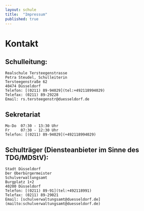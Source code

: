 ```yaml
---
layout: schule
title:  "Impressum"
published: true
---
```


# Kontakt

## Schulleitung: 

	Realschule Tersteegenstrasse
	Petra Steudel, Schulleiterin
	Tersteegenstraße 62
	40474 Düsseldorf
	Telefon: [(0211) 89-94029](tel:+492118994029)
	Telefax: (0211) 89-29228
	Email: rs.tersteegenstr@duesseldorf.de

## Sekretariat

	Mo-Do  07:30 - 13:30 Uhr
	Fr     07:30 - 12:30 Uhr
	Telefon: [(0211) 89-94029](+492118994029)

## Schulträger (Diensteanbieter im Sinne des TDG/MDStV):

	Stadt Düsseldorf
	Der Oberbürgermeister
	Schulverwaltungsamt
	Burgplatz 1+2
	40200 Düsseldorf
	Telefon: [(0211) 89-91](tel:+492118991)
	Telefax: (0211) 89-29021
	Email: [schulverwaltungsamt@duesseldorf.de](mailto:schulverwaltungsamt@duesseldorf.de)
